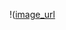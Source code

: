 !([image_url](https://github.com/k-Rohit/GenAI-Projects/blob/main/Text-To-Image/Image-gen-from-text/Streamlit-app)


